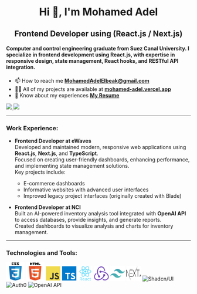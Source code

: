 <h1 align="center">Hi 👋, I'm Mohamed Adel</h1>
<h2 align="center">Frontend Developer using (React.js / Next.js)</h2>
<h4>
Computer and control engineering graduate from Suez Canal University.  
I specialize in frontend development using React.js, with expertise in responsive design, state management, React hooks, and RESTful API integration.
</h4>

- 📫 How to reach me **MohamedAdelElbeak@gmail.com**
- 👨‍💻 All of my projects are available at **[mohamed-adel.vercel.app](https://mohamed-adel.vercel.app/)**
- 📄 Know about my experiences **[My Resume](https://flowcv.com/resume/edghb969pu)**

<div>
  <a href="https://www.linkedin.com/in/mohamedadelelbaik/" target="_blank">
    <img src="https://img.shields.io/badge/LinkedIn-0077B5?style=for-the-badge&logo=linkedin&logoColor=white" target="_blank">
  </a>
  <a href="mailto:MohamedAdelElbeak@gmail.com">
    <img src="https://img.shields.io/badge/-Gmail-%23333?style=for-the-badge&logo=gmail&logoColor=white" target="_blank">
  </a>
</div>

---

<h3 align="left">Work Experience:</h3>

- **Frontend Developer at eWaves**  
  Developed and maintained modern, responsive web applications using **React.js**, **Next.js**, and **TypeScript**.  
  Focused on creating user-friendly dashboards, enhancing performance, and implementing state management solutions.  
  Key projects include:  
  - E-commerce dashboards  
  - Informative websites with advanced user interfaces  
  - Improved legacy project interfaces (originally created with Blade)  

- **Frontend Developer at NCI**  
  Built an AI-powered inventory analysis tool integrated with **OpenAI API** to access databases, provide insights, and generate reports.  
  Created dashboards to visualize analysis and charts for inventory management.  

---

<h3 align="left">Technologies and Tools:</h3>
<p align="left">
  <img src="https://raw.githubusercontent.com/teamedwardforever/Readme-Generator/71f25dd8b98329b168142a6b782a107b75eab178/svg/Skills/Frontend/css3-original-wordmark.svg" alt="CSS3" width="50" height="50"/>
  <img src="https://raw.githubusercontent.com/teamedwardforever/Readme-Generator/71f25dd8b98329b168142a6b782a107b75eab178/svg/Skills/Frontend/html5-original-wordmark.svg" alt="HTML5" width="50" height="50"/>
  <img src="https://raw.githubusercontent.com/teamedwardforever/Readme-Generator/71f25dd8b98329b168142a6b782a107b75eab178/svg/Skills/Languages/javascript-original.svg" alt="JavaScript" width="40" height="40"/>
  <img src="https://raw.githubusercontent.com/teamedwardforever/Readme-Generator/71f25dd8b98329b168142a6b782a107b75eab178/svg/Skills/Languages/typescript-original.svg" alt="TypeScript" width="40" height="40"/>
  <img src="https://raw.githubusercontent.com/teamedwardforever/Readme-Generator/71f25dd8b98329b168142a6b782a107b75eab178/svg/Skills/Frontend/react-original-wordmark.svg" alt="React.js" width="40" height="40"/>
  <img src="https://raw.githubusercontent.com/teamedwardforever/Readme-Generator/71f25dd8b98329b168142a6b782a107b75eab178/svg/Skills/Frontend/redux-original.svg" alt="Redux" width="40" height="40"/>
  <img src="https://raw.githubusercontent.com/teamedwardforever/Readme-Generator/71f25dd8b98329b168142a6b782a107b75eab178/svg/Skills/Frontend/tailwindcss-icon.svg" alt="Tailwind CSS" width="40" height="40"/>
  <img src="https://raw.githubusercontent.com/teamedwardforever/Readme-Generator/71f25dd8b98329b168142a6b782a107b75eab178/svg/Skills/Static/nextjs-2.svg" alt="Next.js" width="40" height="40"/>
  <img src="https://shields.io/badge/Shadcn/UI-lightgrey?logo=shadcn" alt="Shadcn/UI" width="80" height="30"/>
  <img src="https://img.shields.io/badge/Auth0-%2300A0DC.svg?style=for-the-badge&logo=auth0&logoColor=white" alt="Auth0" width="80" height="30"/>
  <img src="https://img.shields.io/badge/OpenAI-API-black?logo=openai&style=for-the-badge" alt="OpenAI API" width="80" height="30"/>
</p>

